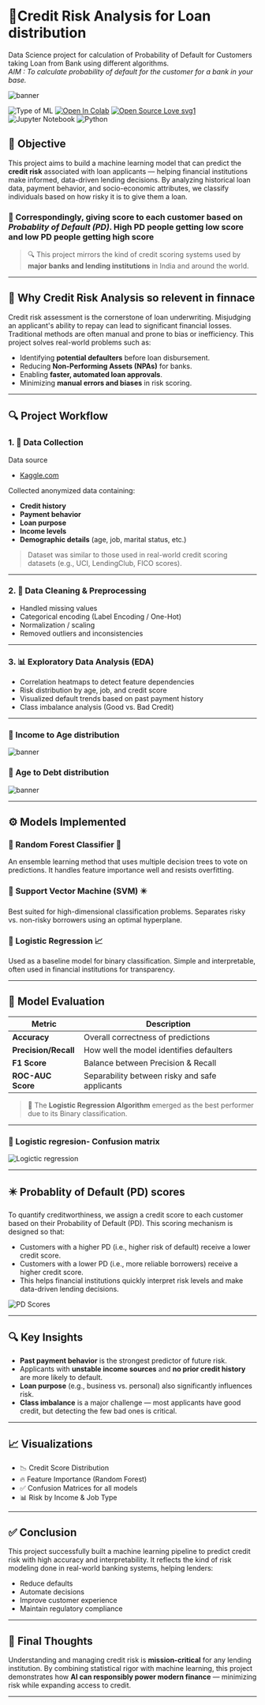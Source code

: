 # 🏦Credit Risk Analysis for Loan distribution

Data Science project for calculation of Probability of Default for Customers taking Loan from Bank using different algorithms.<br>
_AIM : To calculate probability of default for the customer for a bank in your base._


![banner](https://github.com/sakshamsharma57/CreditRiskAnalysis/blob/7a58865a103df04877bfec4489d75fbe5c6ab2a6/Asset/Banner.jpeg)

![Type of ML](https://img.shields.io/badge/Type%20of%20ML-Regression-red)
[![Open In Colab](https://colab.research.google.com/assets/colab-badge.svg)](https://colab.research.google.com/drive/1CkvyS1qdm_q7cq_ww8uBevzNnJYbDuQt#scrollTo=Vd7NOoHB5M6c)
[![Open Source Love svg1](https://badges.frapsoft.com/os/v1/open-source.svg?v=103)](https://github.com/ellerbrock/open-source-badges/)
<br>
![Jupyter Notebook](https://img.shields.io/badge/jupyter-%23FA0F00.svg?style=for-the-badge&logo=jupyter&logoColor=white)
![Python](https://img.shields.io/badge/python-3670A0?style=for-the-badge&logo=python&logoColor=ffdd54)


## 📌 Objective

This project aims to build a machine learning model that can predict the **credit risk** associated with loan applicants — helping financial institutions make informed, data-driven lending decisions. By analyzing historical loan data, payment behavior, and socio-economic attributes, we classify individuals based on how risky it is to give them a loan.

### 🔸 Correspondingly, giving score to each customer based on **_Probablity of Default (PD)_**. High PD people getting low score and low PD people getting high score

> 🔍 This project mirrors the kind of credit scoring systems used by **major banks and lending institutions** in India and around the world.

---

## 🧠 Why Credit Risk Analysis so relevent in finnace

Credit risk assessment is the cornerstone of loan underwriting. Misjudging an applicant's ability to repay can lead to significant financial losses. Traditional methods are often manual and prone to bias or inefficiency. This project solves real-world problems such as:

- Identifying **potential defaulters** before loan disbursement.
- Reducing **Non-Performing Assets (NPAs)** for banks.
- Enabling **faster, automated loan approvals**.
- Minimizing **manual errors and biases** in risk scoring.

---

## 🔍 Project Workflow

### 1. 🧾 Data Collection

Data source

- [Kaggle.com](https://www.kaggle.com/)

Collected anonymized data containing:
- **Credit history**
- **Payment behavior**
- **Loan purpose**
- **Income levels**
- **Demographic details** (age, job, marital status, etc.)

> Dataset was similar to those used in real-world credit scoring datasets (e.g., UCI, LendingClub, FICO scores).

---

### 2. 🧼 Data Cleaning & Preprocessing
- Handled missing values
- Categorical encoding (Label Encoding / One-Hot)
- Normalization / scaling
- Removed outliers and inconsistencies

---

### 3. 📊 Exploratory Data Analysis (EDA)
- Correlation heatmaps to detect feature dependencies
- Risk distribution by age, job, and credit score
- Visualized default trends based on past payment history
- Class imbalance analysis (Good vs. Bad Credit)

---
### 🔸 Income to Age distribution
![banner](https://github.com/sakshamsharma57/CreditRiskAnalysis/blob/7a58865a103df04877bfec4489d75fbe5c6ab2a6/Asset/income-age%20graph.png)
### 🔸 Age to Debt distribution
![banner](https://github.com/sakshamsharma57/CreditRiskAnalysis/blob/7a58865a103df04877bfec4489d75fbe5c6ab2a6/Asset/age-debt%20graph.png)

---

## ⚙️ Models Implemented

### 🔸 Random Forest Classifier 🌲
An ensemble learning method that uses multiple decision trees to vote on predictions. It handles feature importance well and resists overfitting.

### 🔸 Support Vector Machine (SVM) ✴️  
Best suited for high-dimensional classification problems. Separates risky vs. non-risky borrowers using an optimal hyperplane.

### 🔸 Logistic Regression 📈  
Used as a baseline model for binary classification. Simple and interpretable, often used in financial institutions for transparency.

---

## 🧪 Model Evaluation

| Metric               | Description                            |
|----------------------|----------------------------------------|
| **Accuracy**         | Overall correctness of predictions     |
| **Precision/Recall** | How well the model identifies defaulters |
| **F1 Score**         | Balance between Precision & Recall     |
| **ROC-AUC Score**    | Separability between risky and safe applicants |

> 🚀 The **Logistic Regression Algorithm** emerged as the best performer due to its Binary classification.
---

### 🔸 Logistic regresion- Confusion matrix
![Logictic regression](https://github.com/sakshamsharma57/CreditRiskAnalysis/blob/b011344417d272240eb329ca74ce21351824a6c3/Asset/WhatsApp%20Image%202025-07-16%20at%2002.39.01_b7511309.jpg)

---

## ✴️ Probablity of Default (PD) scores

To quantify creditworthiness, we assign a credit score to each customer based on their Probability of Default (PD). This scoring mechanism is designed so that:
- Customers with a higher PD (i.e., higher risk of default) receive a lower credit score.
- Customers with a lower PD (i.e., more reliable borrowers) receive a higher credit score.
- This helps financial institutions quickly interpret risk levels and make data-driven lending decisions.

![PD Scores](https://github.com/sakshamsharma57/CreditRiskAnalysis/blob/b2d715d3b023432d310aa89da2378e6e0318e4fd/Asset/WhatsApp%20Image%202025-07-20%20at%2018.08.14_805a2557.jpg)

---

## 🔍 Key Insights

- **Past payment behavior** is the strongest predictor of future risk.
- Applicants with **unstable income sources** and **no prior credit history** are more likely to default.
- **Loan purpose** (e.g., business vs. personal) also significantly influences risk.
- **Class imbalance** is a major challenge — most applicants have good credit, but detecting the few bad ones is critical.

---

## 📈 Visualizations

- 📉 Credit Score Distribution
- 🔥 Feature Importance (Random Forest)
- ✅ Confusion Matrices for all models
- 📊 Risk by Income & Job Type

---

## ✅ Conclusion

This project successfully built a machine learning pipeline to predict credit risk with high accuracy and interpretability. It reflects the kind of risk modeling done in real-world banking systems, helping lenders:

- Reduce defaults
- Automate decisions
- Improve customer experience
- Maintain regulatory compliance

---

## 💬 Final Thoughts

Understanding and managing credit risk is **mission-critical** for any lending institution. By combining statistical rigor with machine learning, this project demonstrates how **AI can responsibly power modern finance** — minimizing risk while expanding access to credit.

---
